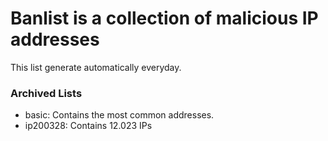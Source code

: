 # Banlist is a collection of malicious IP addresses

This list generate automatically everyday.

### Archived Lists
- basic: Contains the most common addresses.
- ip200328: Contains 12.023 IPs
